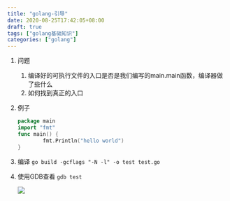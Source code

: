 ```yaml
---
title: "golang-引导"
date: 2020-08-25T17:42:05+08:00
draft: true
tags: ["golang基础知识"]
categories: ["golang"]
---
```


1. 问题
	1. 编译好的可执行文件的入口是否是我们编写的main.main函数，编译器做了些什么
	2. 如何找到真正的入口
2. 例子
	```go
	package main
	import "fmt"
	func main() {
	        fmt.Println("hello world")
	}
	```
3. 编译
	`go build -gcflags "-N -l" -o test test.go`
4. 使用GDB查看
	`gdb test`

	![](/images/golang/golang-引导.jpg)
	